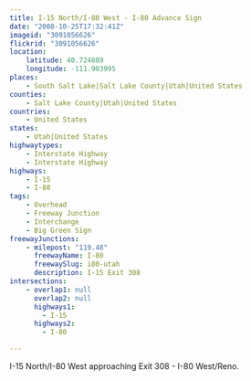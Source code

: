 ```yaml
---
title: I-15 North/I-80 West - I-80 Advance Sign
date: "2008-10-25T17:32:41Z"
imageid: "3091056626"
flickrid: "3091056626"
location:
    latitude: 40.724889
    longitude: -111.903995
places:
    - South Salt Lake|Salt Lake County|Utah|United States
counties:
    - Salt Lake County|Utah|United States
countries:
    - United States
states:
    - Utah|United States
highwaytypes:
    - Interstate Highway
    - Interstate Highway
highways:
    - I-15
    - I-80
tags:
    - Overhead
    - Freeway Junction
    - Interchange
    - Big Green Sign
freewayJunctions:
    - milepost: "119.48"
      freewayName: I-80
      freewaySlug: i80-utah
      description: I-15 Exit 308
intersections:
    - overlap1: null
      overlap2: null
      highways1:
        - I-15
      highways2:
        - I-80

---
```

I-15 North/I-80 West approaching Exit 308 - I-80 West/Reno.